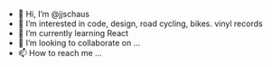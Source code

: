 - 👋 Hi, I’m @jjschaus
- 👀 I’m interested in code, design, road cycling, bikes. vinyl records
- 🌱 I’m currently learning React
- 💞️ I’m looking to collaborate on ...
- 📫 How to reach me ...

<!---
jjschaus/jjschaus is a ✨ special ✨ repository because its `README.md` (this file) appears on your GitHub profile.
You can click the Preview link to take a look at your changes.
--->
